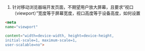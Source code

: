 1. 针对移动浏览器端开发页面，不期望用户放大屏幕，且要求“视口（viewport）”宽度等于屏幕宽度，视口高度等于设备高度，如何设置
```html
<meta 
name="viewport" 

content="width=device-width, height=device-height, 
initial-scale=1, maximum-scale=1,
user-scalable=no">
```